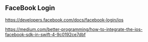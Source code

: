 ## FaceBook Login

https://developers.facebook.com/docs/facebook-login/ios



https://medium.com/better-programming/how-to-integrate-the-ios-facebook-sdk-in-swift-4-9c0192ce7dbf

